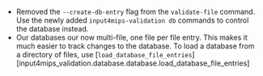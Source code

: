 - Removed the `--create-db-entry` flag from the `validate-file` command.
  Use the newly added `input4mips-validation db` commands to control the database instead.
- Our databases our now multi-file, one file per file entry. This makes it much easier to track changes to the database.
  To load a database from a directory of files, use [`load_database_file_entries`][input4mips_validation.database.database.load_database_file_entries]
